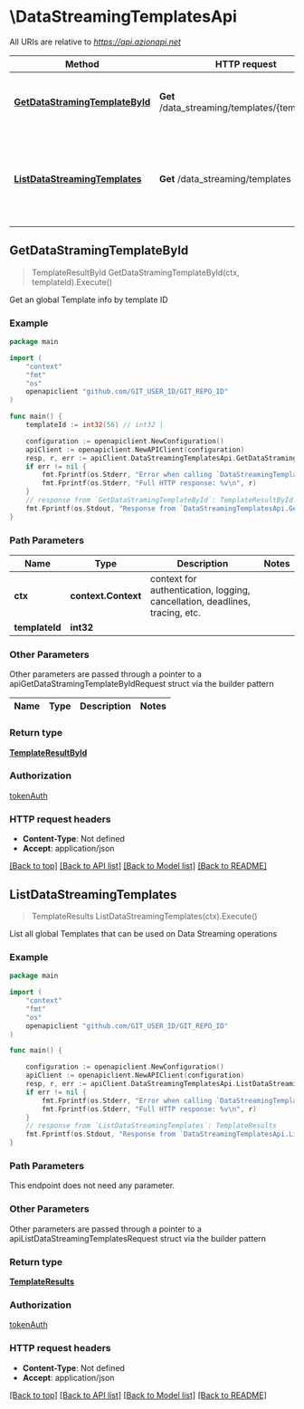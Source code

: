 # \DataStreamingTemplatesApi

All URIs are relative to *https://api.azionapi.net*

Method | HTTP request | Description
------------- | ------------- | -------------
[**GetDataStramingTemplateById**](DataStreamingTemplatesApi.md#GetDataStramingTemplateById) | **Get** /data_streaming/templates/{template_id} | Get an global Template info by template ID
[**ListDataStreamingTemplates**](DataStreamingTemplatesApi.md#ListDataStreamingTemplates) | **Get** /data_streaming/templates | List all global Templates that can be used on Data Streaming operations



## GetDataStramingTemplateById

> TemplateResultById GetDataStramingTemplateById(ctx, templateId).Execute()

Get an global Template info by template ID



### Example

```go
package main

import (
    "context"
    "fmt"
    "os"
    openapiclient "github.com/GIT_USER_ID/GIT_REPO_ID"
)

func main() {
    templateId := int32(56) // int32 | 

    configuration := openapiclient.NewConfiguration()
    apiClient := openapiclient.NewAPIClient(configuration)
    resp, r, err := apiClient.DataStreamingTemplatesApi.GetDataStramingTemplateById(context.Background(), templateId).Execute()
    if err != nil {
        fmt.Fprintf(os.Stderr, "Error when calling `DataStreamingTemplatesApi.GetDataStramingTemplateById``: %v\n", err)
        fmt.Fprintf(os.Stderr, "Full HTTP response: %v\n", r)
    }
    // response from `GetDataStramingTemplateById`: TemplateResultById
    fmt.Fprintf(os.Stdout, "Response from `DataStreamingTemplatesApi.GetDataStramingTemplateById`: %v\n", resp)
}
```

### Path Parameters


Name | Type | Description  | Notes
------------- | ------------- | ------------- | -------------
**ctx** | **context.Context** | context for authentication, logging, cancellation, deadlines, tracing, etc.
**templateId** | **int32** |  | 

### Other Parameters

Other parameters are passed through a pointer to a apiGetDataStramingTemplateByIdRequest struct via the builder pattern


Name | Type | Description  | Notes
------------- | ------------- | ------------- | -------------


### Return type

[**TemplateResultById**](TemplateResultById.md)

### Authorization

[tokenAuth](../README.md#tokenAuth)

### HTTP request headers

- **Content-Type**: Not defined
- **Accept**: application/json

[[Back to top]](#) [[Back to API list]](../README.md#documentation-for-api-endpoints)
[[Back to Model list]](../README.md#documentation-for-models)
[[Back to README]](../README.md)


## ListDataStreamingTemplates

> TemplateResults ListDataStreamingTemplates(ctx).Execute()

List all global Templates that can be used on Data Streaming operations



### Example

```go
package main

import (
    "context"
    "fmt"
    "os"
    openapiclient "github.com/GIT_USER_ID/GIT_REPO_ID"
)

func main() {

    configuration := openapiclient.NewConfiguration()
    apiClient := openapiclient.NewAPIClient(configuration)
    resp, r, err := apiClient.DataStreamingTemplatesApi.ListDataStreamingTemplates(context.Background()).Execute()
    if err != nil {
        fmt.Fprintf(os.Stderr, "Error when calling `DataStreamingTemplatesApi.ListDataStreamingTemplates``: %v\n", err)
        fmt.Fprintf(os.Stderr, "Full HTTP response: %v\n", r)
    }
    // response from `ListDataStreamingTemplates`: TemplateResults
    fmt.Fprintf(os.Stdout, "Response from `DataStreamingTemplatesApi.ListDataStreamingTemplates`: %v\n", resp)
}
```

### Path Parameters

This endpoint does not need any parameter.

### Other Parameters

Other parameters are passed through a pointer to a apiListDataStreamingTemplatesRequest struct via the builder pattern


### Return type

[**TemplateResults**](TemplateResults.md)

### Authorization

[tokenAuth](../README.md#tokenAuth)

### HTTP request headers

- **Content-Type**: Not defined
- **Accept**: application/json

[[Back to top]](#) [[Back to API list]](../README.md#documentation-for-api-endpoints)
[[Back to Model list]](../README.md#documentation-for-models)
[[Back to README]](../README.md)

